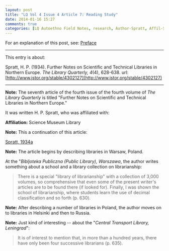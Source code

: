 ```yaml
---
layout: post
title: "LQ Vol 4 Issue 4 Article 7: Reading Study"
date: 2014-01-16 15:27
comments: true
categories: [LQ Autoethno Field Notes, research, Author-Spratt, Affil-Science Museum Library]
---
```


For an explanation of this post, see:
[Preface](/blog/2013/08/14/lq-autoethnography-research-journal-preface/)

---

This entry is about:

Spratt, H. P. (1934). Further Notes on Scientific and Technical
Libraries in Northern Europe. *The Library Quarterly, 4*(4),
628-638.
url:[http://www.jstor.org/stable/4302127](http://www.jstor.org/stable/4302127)

---

**Note:** The seventh article of the fourth issue of the fourth
volume of *The Library Quarterly* is titled "Further Notes on
Scientific and Technical Libraries in Northern Europe."

It was written H. P. Spratt, who was affiliated with:

**Affiliation:** Science Museum Library

**Note:** This a continuation of this article:

[Spratt, 1934a](/blog/2014/01/14/lq-vol-4-issue-3-article-7-reading-study/)

**Note:** The article begins by describing libraries in Warsaw,
Poland.

At the "*Bibljoteka Publiczna (Public Library), Warszawa*, the
author writes something about a school and a library collection on
librarianship:

> There is a special "library of librarianship" with a collection
> of 3,000 volumes, so comprehensive that even some of the present
> writer's articles are to be found there (if looked for).
> Finally, I was shown the school of librarianship, where students
> learn the use of decimal classification and so forth (p. 630).

**Note:** After describing a number of libraries in Poland, the
author moves on to libraries in Helsinki and then to Russia.

**Note:** Just kind of interesting -- about the "*Central Transport
Library, Leningrad*":

> It is of interest to mention that, in more than a hundred years,
> there have only been four successive librarians (p. 635).

